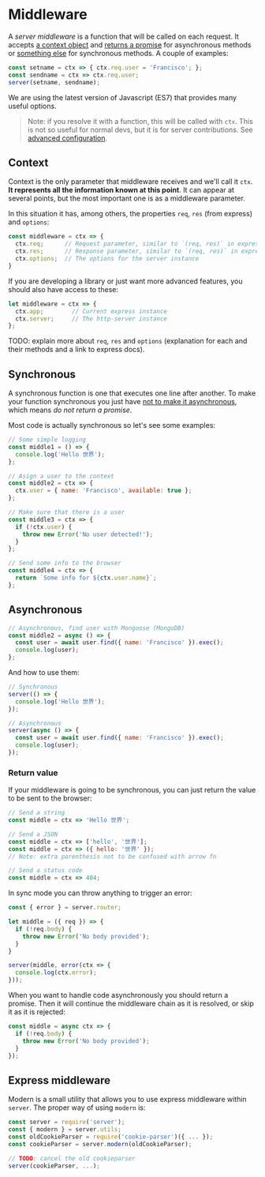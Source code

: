# Middleware

A *server middleware* is a function that will be called on each request. It accepts [a context object](#context) and [returns a promise](#asynchronous-return) for asynchronous methods or [something else](#synchronous-return) for synchronous methods. A couple of examples:

```js
const setname = ctx => { ctx.req.user = 'Francisco'; };
const sendname = ctx => ctx.req.user;
server(setname, sendname);
```

We are using the latest version of Javascript (ES7) that provides many useful options.

> Note: if you resolve it with a function, this will be called with `ctx`. This is not so useful for normal devs, but it is for server contributions. See [advanced configuration](../advanced/).




## Context

Context is the only parameter that middleware receives and we'll call it `ctx`. **It represents all the information known at this point**. It can appear at several points, but the most important one is as a middleware parameter.

In this situation it has, among others, the properties `req`, `res` (from express) and `options`:

```js
const middleware = ctx => {
  ctx.req;      // Request parameter, similar to `(req, res)` in express
  ctx.res;      // Response parameter, similar to `(req, res)` in express
  ctx.options;  // The options for the server instance
}
```

If you are developing a library or just want more advanced features, you should also have access to these:

```js
let middleware = ctx => {
  ctx.app;        // Current express instance
  ctx.server;     // The http-server instance
};
```


TODO: explain more about `req`, `res` and `options` (explanation for each and their methods and a link to express docs).



## Synchronous

A synchronous function is one that executes one line after another. To make your function synchronous you just have [not to make it asynchronous](#asynchronous-return), which means *do not return a promise*.

Most code is actually synchronous so let's see some examples:

```js
// Some simple logging
const middle1 = () => {
  console.log('Hello 世界');
};

// Asign a user to the context
const middle2 = ctx => {
  ctx.user = { name: 'Francisco', available: true };
};

// Make sure that there is a user
const middle3 = ctx => {
  if (!ctx.user) {
    throw new Error('No user detected!');
  }
};

// Send some info to the browser
const middle4 = ctx => {
  return `Some info for ${ctx.user.name}`;
};
```


## Asynchronous


```js
// Asynchronous, find user with Mongoose (MongoDB)
const middle2 = async () => {
  const user = await user.find({ name: 'Francisco' }).exec();
  console.log(user);
};
```

And how to use them:

```js
// Synchronous
server(() => {
  console.log('Hello 世界');
});

// Asynchronous
server(async () => {
  const user = await user.find({ name: 'Francisco' }).exec();
  console.log(user);
});
```



### Return value

If your middleware is going to be synchronous, you can just return the value to be sent to the browser:

```js
// Send a string
const middle = ctx => 'Hello 世界';

// Send a JSON
const middle = ctx => ['hello', '世界'];
const middle = ctx => ({ hello: '世界' });
// Note: extra parenthesis not to be confused with arrow fn

// Send a status code
const middle = ctx => 404;
```

In sync mode you can throw anything to trigger an error:

```js
const { error } = server.router;

let middle = ({ req }) => {
  if (!req.body) {
    throw new Error('No body provided');
  }
}

server(middle, error(ctx => {
  console.log(ctx.error);
}));
```

When you want to handle code asynchronously you should return a promise. Then it will continue the middleware chain as it is resolved, or skip it as it is rejected:

```js
const middle = async ctx => {
  if (!req.body) {
    throw new Error('No body provided');
  }
});
```



## Express middleware

Modern is a small utility that allows you to use express middleware within `server`. The proper way of using `modern` is:

```js
const server = require('server');
const { modern } = server.utils;
const oldCookieParser = require('cookie-parser')({ ... });
const cookieParser = server.modern(oldCookieParser);

// TODO: cancel the old cookieparser
server(cookieParser, ...);
```










<!-- // DEPRECATED:





One of the most powerful things from express and thus from `server` is the Middleware. We extended it by setting some default, useful middleware, but we wanted to also give you the flexibility to edit this.

> We recommend adding your own middleware to a folder in your project called `/middle`, and all examples below will make this assumption.

There are four ways of loading middleware with `server`: as a string, as a function, as an array or as an object. They are all explained below. The most important difference is named (object) vs unnamed (others) middleware, as only named middleware will overwrite the defaults.

### String

This is the simplest way to add middleware, it will just require() that string. This is not so useful with some packages since they require an additional function call (such as `require('body-parser')()`), however it's perfect for your own middleware:

```js
// Load the middleware 'body-parser' from the folder '/middle'
server(3000, './middle/body-parser.js');
```

Then inside that `./middle/body-parser.js`:

```js
module.exports = function(req, res, next) {

  // do your thing here

  next();
}
```

### Function

Middleware *is* a function that accepts `(req, res, next)` (or `(err, req, res, next)` parameters, so all other methods are ultimately converted to this one. Read more just by googling' "express middleware" or "write middleware express".

As a simple example, there are many pre-packaged modules, so let's see one example where we imagine that `body-parser` is not loaded by default:

```js
// Include bodyparser in your file
let bodyparser = require('body-parser')({ extended: true });

// Load it as middleware
server(3000, bodyparser);
```

### Array

This will be converted to a series of functions, and inside the array there can be any of the other types. It is useful to bundle them by category:

```js
let parsers = [
  // ...
];

let { get, post } = server.router;
let routes = [
  get('/', (req, res) => { /* ... */ }),
  post('/', (req, res) => { /* ... */ })
];

server(3000, parsers, routes);
```

### Object

You can name them, and they will **replace one of the default middlewares if the name matches it**. Let's go with the simple example of `body-parser`:

```js
const server = require('server');

// Uses body-parser
server(3000);

// Don't use body-parser
server(3000, { bodyparser: false });

// Use a different body-parser
server(3000, { bodyparser: coolerBodyParser() });
``` -->
